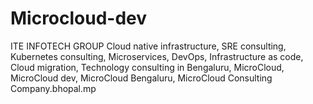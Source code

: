 # Microcloud-dev
ITE INFOTECH GROUP
Cloud native infrastructure, SRE consulting, Kubernetes consulting, Microservices, DevOps, Infrastructure as code, Cloud migration, Technology consulting in Bengaluru, MicroCloud, MicroCloud dev, MicroCloud Bengaluru, MicroCloud Consulting Company.bhopal.mp
